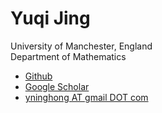 <h1> <strong>Yuqi Jing</strong> 
  </h1> <p> University of Manchester, England</br> Department of Mathematics<br> </p> <nav> <ul> 

  
  <li><a href="https://github.com/yqjing">Github</a></li> 
  <li><a href="https://scholar.google.com/">Google Scholar</a></li> 
  <li><a href="mailto:jing3220815164@gmail.com">yninghong AT gmail DOT com</a></li> 
  
  



<p> </section> 
</body> 
</html>
